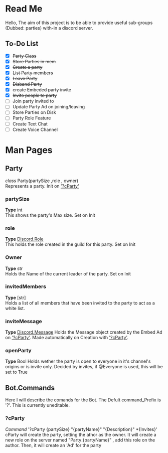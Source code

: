 ﻿# Read Me

Hello, The aim of this project is to be able to provide useful sub-groups (Dubbed: parties) with-in a discord server. 


## To-Do List

- [x] ~~Party Class~~
-  [x] ~~Store Parties in mem~~
-  [x] ~~Create a party~~
-  [x] ~~List Party members~~
-  [x] ~~Leave Party~~
-  [x] ~~Disband Party~~
-  [x] ~~create Embeded party invite~~
-  [x] ~~Invite people to party~~
- [ ] Join party invited to
- [ ] Update Party Ad on joining/leaving
- [ ] Store Parties on Disk
- [ ] Party Role Feature
- [ ] Create Text Chat
- [ ] Create Voice Channel

# Man Pages

## <a name="Class_Party"></a> Party
*class* Party(partySize ,role , owner)  <br>
Represents a party. Init on ['?cParty'](#cParty)

### partySize
**Type**  int  <br>
This shows the party's Max size.  Set on Init
### role
 **Type** [Discord.Role](https://discordpy.readthedocs.io/en/latest/api.html?highlight=role#discord.Role) <br>
 This holds the role created in the guild for this party.  Set on Init
 ### Owner
 **Type** str <br>
 Holds the Name of the current leader of the party.  Set on Init
 ### invitedMembers
 **Type** [str] <br>
 Holds a list of all members that have been invited to the party to act as a white list.
### inviteMessage
**Type** [Discord.Message](https://discordpy.readthedocs.io/en/latest/api.html?highlight=message#message)
Holds the Message object created by the Embed Ad on ['?cParty'](#cParty). Made automatically on Creation with ['?cParty'](#cParty).

### openParty
**Type** Bool
Holds wether the party is open to everyone in it's channel's origins or is invite only. Decided by invites, if @Everyone is used, this will be set to True

## Bot.Commands
Here I will describe the comands for the Bot. The Defult command_Prefix is '?'. This is currently uneditable.

### ?cParty <a name = "cParty"></a>
*Command* '?cParty {partySize} "{partyName}" "{Description}" *{Invites}'
cParty will create the party, setting the athor as the owner. It will create a new role on the server named "Party:{partyName}" , add this role on the author. Then, it will create an 'Ad' for the party
